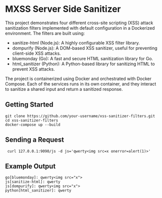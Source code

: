 # MXSS Server Side Sanitizer

This project demonstrates four different cross-site scripting (XSS) attack sanitization filters implemented with default configuration in a Dockerized environment. The filters are built using:

- sanitize-html (Node.js): A highly configurable XSS filter library.
- dompurify (Node.js): A DOM-based XSS sanitizer, useful for preventing client-side XSS attacks.
- bluemonday (Go): A fast and secure HTML sanitization library for Go.
- html_sanitizer (Python): A Python-based library for sanitizing HTML to prevent XSS attacks.

The project is containerized using Docker and orchestrated with Docker Compose. Each of the services runs in its own container, and they interact to sanitize a shared input and return a sanitized response.

## Getting Started

```
git clone https://github.com/your-username/xss-sanitizer-filters.git
cd xss-sanitizer-filters
docker-compose up --build
```

## Sending a Request

```
 curl 127.0.0.1:9090/js -d js='qwerty<img src=x onerror=alert(1)>'
```

## Example Output

```
go[bluemonday]: qwerty<img src="x">
js[sanitize-html]: qwerty
js[dompurify]: qwerty<img src="x">
python[html_sanitizer]: qwerty
```

